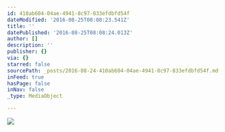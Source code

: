 ```yaml
---
id: 410ab604-04ae-4941-8c97-833efdbfd54f
dateModified: '2016-08-25T08:08:23.541Z'
title: ''
datePublished: '2016-08-25T08:08:24.013Z'
author: []
description: ''
publisher: {}
via: {}
starred: false
sourcePath: _posts/2016-08-24-410ab604-04ae-4941-8c97-833efdbfd54f.md
inFeed: true
hasPage: false
inNav: false
_type: MediaObject

---
```

![](https://the-grid-user-content.s3-us-west-2.amazonaws.com/43605cf1-12c4-4458-9189-ad2a26f934eb.jpg)